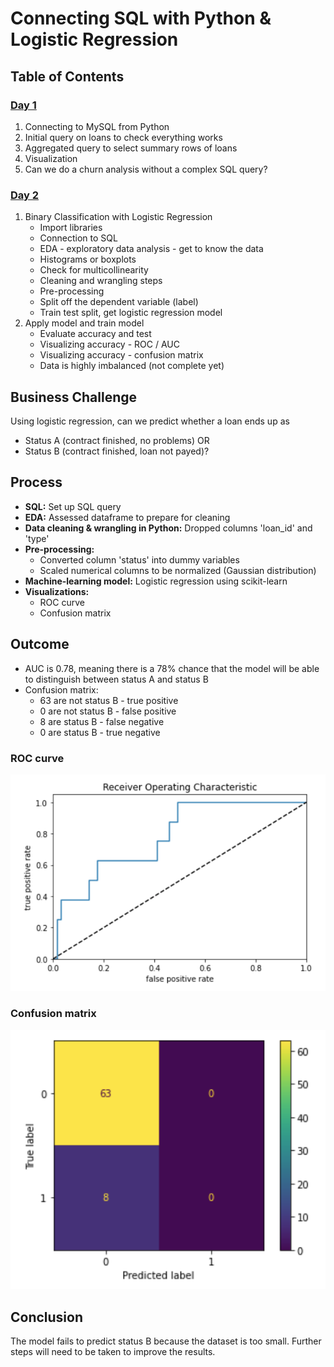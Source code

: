 # Connecting SQL with Python & Logistic Regression

## Table of Contents

### [Day 1](https://github.com/aranaxa/IronAxana/blob/main/Week_4/Beautiful_Repo_and_Readme/SQL_to_Python_Connection.ipynb)

1. Connecting to MySQL from Python
2. Initial query on loans to check everything works
3. Aggregated query to select summary rows of loans
4. Visualization
5. Can we do a churn analysis without a complex SQL query?

### [Day 2](https://github.com/aranaxa/IronAxana/blob/main/Week_4/Beautiful_Repo_and_Readme/Logistic_Regression_Bank.ipynb)

1. Binary Classification with Logistic Regression
	* Import libraries
	* Connection to SQL
	* EDA - exploratory data analysis - get to know the data
	* Histograms or boxplots
	* Check for multicollinearity
	* Cleaning and wrangling steps
	* Pre-processing
	* Split off the dependent variable (label)
	* Train test split, get logistic regression model
2.  Apply model and train model
	* Evaluate accuracy and test
	* Visualizing accuracy - ROC / AUC
	* Visualizing accuracy - confusion matrix
	* Data is highly imbalanced (not complete yet)


## Business Challenge

Using logistic regression, can we predict whether a loan ends up as 
* Status A (contract finished, no problems) OR
* Status B (contract finished, loan not payed)?

## Process
* **SQL:** Set up SQL query
* **EDA:** Assessed dataframe to prepare for cleaning
* **Data cleaning & wrangling in Python:** Dropped columns 'loan_id' and 'type'
* **Pre-processing:** 
	- Converted column 'status' into dummy variables
	- Scaled numerical columns to be normalized (Gaussian distribution)
* **Machine-learning model:** Logistic regression using scikit-learn
* **Visualizations:**
	- ROC curve
	- Confusion matrix

## Outcome
* AUC is 0.78, meaning there is a 78% chance that the model will be able to distinguish between status A and status B
* Confusion matrix:
	- 63 are not status B - true positive
	- 0 are not status B - false positive
	- 8 are status B - false negative
	- 0 are status B - true negative

### ROC curve
![ROC curve](https://github.com/aranaxa/IronAxana/blob/main/Week_4/Beautiful_Repo_and_Readme/Images/image_1.png)

### Confusion matrix
![Confusion matrix](https://github.com/aranaxa/IronAxana/blob/main/Week_4/Beautiful_Repo_and_Readme/Images/image_2.png)

## Conclusion
The model fails to predict status B because the dataset is too small. Further steps will need to be taken to improve the results.





